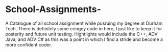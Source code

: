 # School-Assignments-

A Catalogue of all school assignment while pusruing my degree at Durham Tech.
There is definitely some cringey code in here, I just like to keep it for posterity and future unit testing. 
Hightlights would include the C++, ADV Java, and ADV C# as this was a point in which I find a stride and become a more confident coder. 
